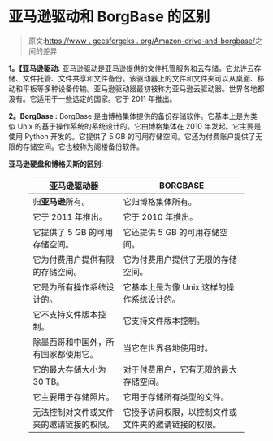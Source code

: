 # 亚马逊驱动和 BorgBase 的区别

> 原文:[https://www . geesforgeks . org/Amazon-drive-and-borgbase/](https://www.geeksforgeeks.org/difference-between-amazon-drive-and-borgbase/)之间的差异

**1。【亚马逊驱动:**
亚马逊驱动是亚马逊提供的文件托管服务和云存储。它允许云存储、文件托管、文件共享和文件备份。该驱动器上的文件和文件夹可以从桌面、移动和平板等多种设备传输。亚马逊驱动器最初被称为亚马逊云驱动器。世界各地都没有。它适用于一些选定的国家。它于 2011 年推出。

**2。BorgBase :**
BorgBase 是由博格集体提供的备份存储软件。它基本上是为类似 Unix 的基于操作系统的系统设计的。它由博格集体在 2010 年发起。它主要是使用 Python 开发的。它提供了 5 GB 的可用存储空间。它还为付费账户提供了无限的存储空间。它也被称为阁楼备份软件。

**亚马逊硬盘和博格贝斯的区别:**

<figure class="table">

| 亚马逊驱动器 | BORGBASE |
| --- | --- |
| 归**亚马逊**所有。 | 它归博格集体所有。 |
| 它于 2011 年推出。 | 它于 2010 年推出。 |
| 它提供了 5 GB 的可用存储空间。 | 它还提供 5 GB 的可用存储空间。 |
| 它为付费用户提供有限的存储空间。 | 它为付费用户提供了无限的存储空间。 |
| 它是为所有操作系统设计的。 | 它基本上是为像 Unix 这样的操作系统设计的。 |
| 它不支持文件版本控制。 | 它支持文件版本控制。 |
| 除墨西哥和中国外，所有国家都使用它。 | 当它在世界各地使用时。 |
| 它的最大存储大小为 30 TB。 | 对于付费用户，它有无限的最大存储空间。 |
| 它主要用于存储照片。 | 它用于存储所有类型的文件。 |
| 无法控制对文件或文件夹的邀请链接的权限。 | 它授予访问权限，以控制文件或文件夹的邀请链接的权限。 |

</figure>